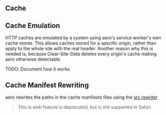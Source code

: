 ## Cache

## Cache Emulation

HTTP caches are emulated by a system using aero's service worker's own cache stores. This allows caches stored for a specific origin, rather than apply to the whole site with the real header. Another reason why this is needed is, because Clear-Site-Data deletes every origin's cache making aero otherwise detectable.

TODO: Document how it works

## Cache Manifest Rewriting

aero rewrites the paths in the cache manfiests files using the [src rewriter](../../src/shared/src.ts)

> This is web feature is deprecated, but is still supported in Safari.
